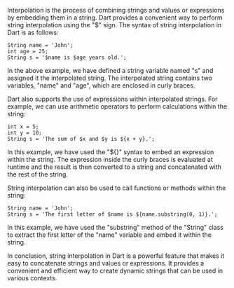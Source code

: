 Interpolation is the process of combining strings and values or expressions by embedding them in a string. Dart provides a convenient way to perform string interpolation using the "$" sign. The syntax of string interpolation in Dart is as follows:

```
String name = 'John';
int age = 25;
String s = '$name is $age years old.';
```

In the above example, we have defined a string variable named "s" and assigned it the interpolated string. The interpolated string contains two variables, "name" and "age", which are enclosed in curly braces.

Dart also supports the use of expressions within interpolated strings. For example, we can use arithmetic operators to perform calculations within the string:

```
int x = 5;
int y = 10;
String s = 'The sum of $x and $y is ${x + y}.';
```

In this example, we have used the "${}" syntax to embed an expression within the string. The expression inside the curly braces is evaluated at runtime and the result is then converted to a string and concatenated with the rest of the string.

String interpolation can also be used to call functions or methods within the string:

```
String name = 'John';
String s = 'The first letter of $name is ${name.substring(0, 1)}.';
```

In this example, we have used the "substring" method of the "String" class to extract the first letter of the "name" variable and embed it within the string.

In conclusion, string interpolation in Dart is a powerful feature that makes it easy to concatenate strings and values or expressions. It provides a convenient and efficient way to create dynamic strings that can be used in various contexts.